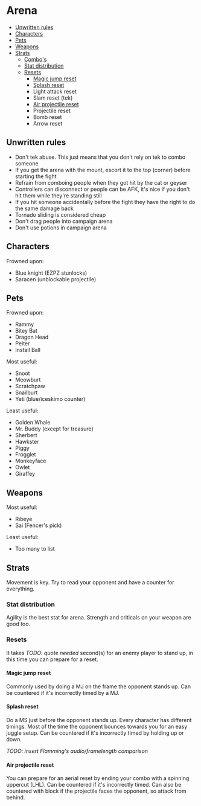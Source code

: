 # Arena

- [Unwritten rules](#rules)
- [Characters](#characters)
- [Pets](#pets)
- [Weapons](#weapons)
- [Strats](#strats)
  - [Combo's](/Mechanics/Combos.md#arena)
  - [Stat distribution](#stats)
  - [Resets](#resets)
    - [Magic jump reset](#reset-mj)
    - [Splash reset](#reset-ms)
    - Light attack reset
    - Slam reset (tek)
    - [Air projectile reset](#reset-ap)
    - Projectile reset
    - Bomb reset
    - Arrow reset

## <a name="rules"></a>Unwritten rules

- Don't tek abuse. This just means that you don't rely on tek to combo someone
- If you get the arena with the mount, escort it to the top (corner) before starting the fight
- Refrain from comboing people when they got hit by the cat or geyser
- Controllers can disconnect or people can be AFK, it's nice if you don't hit them while they're standing still
- If you hit someone accidentally before the fight they have the right to do the same damage back
- Tornado sliding is considered cheap
- Don't drag people into campaign arena
- Don't use potions in campaign arena

## <a name="characters"></a>Characters

Frowned upon:

- Blue knight (EZPZ stunlocks)
- Saracen (unblockable projectile)

## <a name="pets"></a>Pets

Frowned upon:

- Rammy
- Bitey Bat
- Dragon Head
- Pelter
- Install Ball

Most useful:

- Snoot
- Meowburt
- Scratchpaw
- Snailburt
- Yeti (blue/iceskimo counter)

Least useful:

- Golden Whale
- Mr. Buddy (except for treasure)
- Sherbert
- Hawkster
- Piggy
- Frogglet
- Monkeyface
- Owlet
- Giraffey

## <a name="weapons"></a>Weapons

Most useful:

- Ribeye
- Sai (Fencer's pick)

Least useful:

- Too many to list

## <a name="strats"></a>Strats

Movement is key. Try to read your opponent and have a counter for everything.

### <a name="stats"></a>Stat distribution

Agility is the best stat for arena. Strength and criticals on your weapon are good too.

### <a name="resets"></a>Resets

It takes _TODO: quote needed_ second(s) for an enemy player to stand up, in this time you can prepare for a reset.

#### <a name="reset-mj"></a>Magic jump reset

Commonly used by doing a MJ on the frame the opponent stands up. Can be countered if it's incorrectly timed by a MJ.

#### <a name="reset-ms"></a>Splash reset

Do a MS just before the opponent stands up. Every character has different timings. Most of the time the opponent bounces towards you for an easy juggle setup.
Can be countered if it's incorrectly timed by holding up or down.

_TODO: insert Flamming's audio/framelength comparison_

#### <a name="reset-ap"></a>Air projectile reset

You can prepare for an aerial reset by ending your combo with a spinning uppercut (LHL).
Can be countered if it's incorrectly timed. Can also be countered with block if the projectile faces the opponent, so attack from behind.
